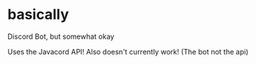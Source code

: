 # basically
Discord Bot, but somewhat okay

Uses the Javacord API!
Also doesn't currently work! (The bot not the api)
